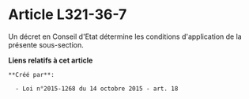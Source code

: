 # Article L321-36-7

Un décret en Conseil d'Etat détermine les conditions d'application de la présente sous-section.

**Liens relatifs à cet article**

	**Créé par**:

	  - Loi n°2015-1268 du 14 octobre 2015 - art. 18
